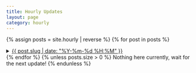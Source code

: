 ```yaml
---
title: Hourly Updates
layout: page
category: hourly
---
```


{% assign posts = site.hourly | reverse %}
{% for post in posts %}
<details>
  <summary>
    <a href="{{ post.url | relative_url }}" data-time="{{ post.slug }}">{{ post.slug | date: "%Y-%m-%d %H:%M" }}</a>
  </summary>
  {{ post.excerpt }}
  <a href="{{ post.url | relative_url }}">See more</a>
</details>
{% endfor %}
{% unless posts.size > 0 %}
Nothing here currently, wait for the next update!
{% endunless %}
